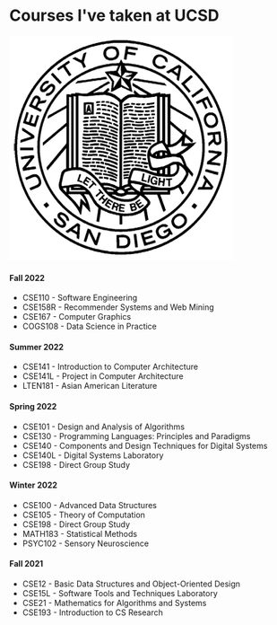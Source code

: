 # Courses I've taken at UCSD
![UCSD](../images/ucsd_logo.png)
#### Fall 2022
- CSE110 - Software Engineering
- CSE158R - Recommender Systems and Web Mining
- CSE167 - Computer Graphics
- COGS108 - Data Science in Practice

#### Summer 2022
- CSE141 - Introduction to Computer Architecture
- CSE141L - Project in Computer Architecture
- LTEN181 - Asian American Literature

#### Spring 2022
- CSE101 - Design and Analysis of Algorithms
- CSE130 - Programming Languages: Principles and Paradigms
- CSE140 - Components and Design Techniques for Digital Systems
- CSE140L - Digital Systems Laboratory
- CSE198 - Direct Group Study

#### Winter 2022
- CSE100 - Advanced Data Structures
- CSE105 - Theory of Computation
- CSE198 - Direct Group Study
- MATH183 - Statistical Methods
- PSYC102 - Sensory Neuroscience

#### Fall 2021
- CSE12 - Basic Data Structures and Object-Oriented Design
- CSE15L - Software Tools and Techniques Laboratory
- CSE21 - Mathematics for Algorithms and Systems
- CSE193 - Introduction to CS Research